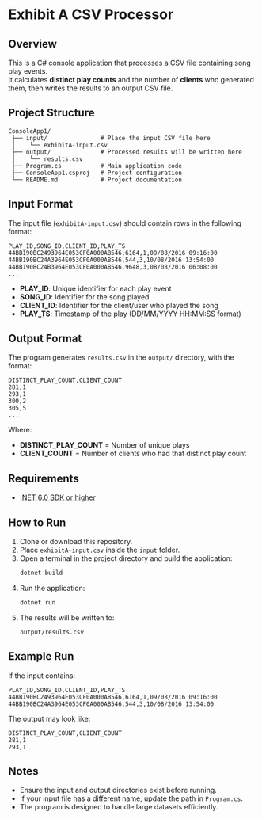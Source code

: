 # Exhibit A CSV Processor

## Overview
This is a C# console application that processes a CSV file containing song play events.  
It calculates **distinct play counts** and the number of **clients** who generated them, then writes the results to an output CSV file.

## Project Structure
```
ConsoleApp1/
 ├── input/               # Place the input CSV file here
 │    └── exhibitA-input.csv
 ├── output/              # Processed results will be written here
 │    └── results.csv
 ├── Program.cs           # Main application code
 ├── ConsoleApp1.csproj   # Project configuration
 └── README.md            # Project documentation
```

## Input Format
The input file (`exhibitA-input.csv`) should contain rows in the following format:

```
PLAY_ID,SONG_ID,CLIENT_ID,PLAY_TS
44BB190BC2493964E053CF0A000AB546,6164,1,09/08/2016 09:16:00
44BB190BC24A3964E053CF0A000AB546,544,3,10/08/2016 13:54:00
44BB190BC24B3964E053CF0A000AB546,9648,3,08/08/2016 06:08:00
...
```

- **PLAY_ID**: Unique identifier for each play event  
- **SONG_ID**: Identifier for the song played  
- **CLIENT_ID**: Identifier for the client/user who played the song  
- **PLAY_TS**: Timestamp of the play (DD/MM/YYYY HH:MM:SS format)

## Output Format
The program generates `results.csv` in the `output/` directory, with the format:

```
DISTINCT_PLAY_COUNT,CLIENT_COUNT
281,1
293,1
300,2
305,5
...
```

Where:
- **DISTINCT_PLAY_COUNT** = Number of unique plays  
- **CLIENT_COUNT** = Number of clients who had that distinct play count  

## Requirements
- [.NET 6.0 SDK or higher](https://dotnet.microsoft.com/download)

## How to Run
1. Clone or download this repository.
2. Place `exhibitA-input.csv` inside the `input` folder.
3. Open a terminal in the project directory and build the application:
   ```bash
   dotnet build
   ```
4. Run the application:
   ```bash
   dotnet run
   ```
5. The results will be written to:
   ```
   output/results.csv
   ```

## Example Run
If the input contains:
```
PLAY_ID,SONG_ID,CLIENT_ID,PLAY_TS
44BB190BC2493964E053CF0A000AB546,6164,1,09/08/2016 09:16:00
44BB190BC24A3964E053CF0A000AB546,544,3,10/08/2016 13:54:00
```

The output may look like:
```
DISTINCT_PLAY_COUNT,CLIENT_COUNT
281,1
293,1
```

## Notes
- Ensure the input and output directories exist before running.
- If your input file has a different name, update the path in `Program.cs`.
- The program is designed to handle large datasets efficiently.
